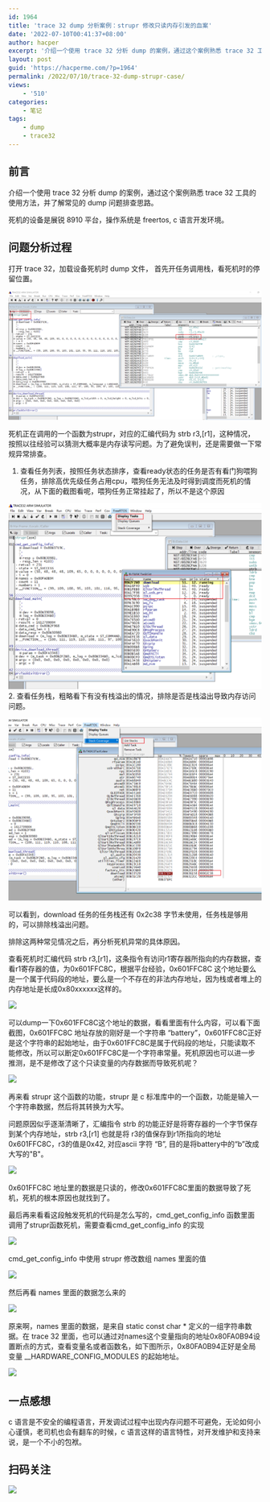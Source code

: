 ```yaml
---
id: 1964
title: 'trace 32 dump 分析案例：strupr 修改只读内存引发的血案'
date: '2022-07-10T00:41:37+08:00'
author: hacper
excerpt: '介绍一个使用 trace 32 分析 dump 的案例，通过这个案例熟悉 trace 32 工具的使用方法，并了解常见的 dump 问题排查思路。'
layout: post
guid: 'https://hacperme.com/?p=1964'
permalink: /2022/07/10/trace-32-dump-strupr-case/
views:
    - '510'
categories:
    - 笔记
tags:
    - dump
    - trace32
---
```


## 前言

介绍一个使用 trace 32 分析 dump 的案例，通过这个案例熟悉 trace 32 工具的使用方法，并了解常见的 dump 问题排查思路。

死机的设备是展锐 8910 平台，操作系统是 freertos, c 语言开发环境。

## 问题分析过程

打开 trace 32，加载设备死机时 dump 文件， 首先开任务调用栈，看死机时的停留位置。

![](https://github.com/hacperme/picx_hosting/raw/master/20210507/image.bty9ryslgd.png)

死机正在调用的一个函数为strupr，对应的汇编代码为 strb r3,\[r1\]，这种情况，按照以往经验可以猜测大概率是内存读写问题。为了避免误判，还是需要做一下常规异常排查。

1. 查看任务列表，按照任务状态排序，查看ready状态的任务是否有看门狗喂狗任务，排除高优先级任务占用cpu，喂狗任务无法及时得到调度而死机的情况，从下面的截图看呢，喂狗任务正常挂起了，所以不是这个原因

  ![](https://github.com/hacperme/picx_hosting/raw/master/20210507/image.7i6s6qfuzaw0.png)
2. 查看任务栈，粗略看下有没有栈溢出的情况，排除是否是栈溢出导致内存访问问题。

  ![](https://github.com/hacperme/picx_hosting/raw/master/20210507/image.6j9ebcbbjn00.png)

  可以看到，download 任务的任务栈还有 0x2c38 字节未使用，任务栈是够用的，可以排除栈溢出问题。

排除这两种常见情况之后，再分析死机异常的具体原因。

查看死机时汇编代码 strb r3,\[r1\]，这条指令有访问r1寄存器所指向的内存数据，查看r1寄存器的值，为0x601FFC8C，根据平台经验，0x601FFC8C 这个地址要么是一个属于代码段的地址，要么是一个不存在的非法内存地址，因为栈或者堆上的内存地址是长成0x80xxxxxx这样的。

![](https://git.poker/hacperme/picx_hosting/blob/master/20210507/image.5naug3dlcpo0.png?raw=true)

可以dump一下0x601FFC8C这个地址的数据，看看里面有什么内容，可以看下面截图，0x601FFC8C 地址存放的刚好是一个字符串 “battery”，0x601FFC8C正好是这个字符串的起始地址，由于0x601FFC8C是属于代码段的地址，只能读取不能修改，所以可以断定0x601FFC8C是一个字符串常量。死机原因也可以进一步推测，是不是修改了这个只读变量的内存数据而导致死机呢？

![](https://git.poker/hacperme/picx_hosting/blob/master/20210507/image.4da396he42y0.png?raw=true)

再来看 strupr 这个函数的功能，strupr 是 c 标准库中的一个函数，功能是输入一个字符串数据，然后将其转换为大写。

问题原因似乎逐渐清晰了，汇编指令 strb 的功能正好是将寄存器的一个字节保存到某个内存地址，strb r3,\[r1\] 也就是将 r3的值保存到r1所指向的地址0x601FFC8C，r3的值是0x42, 对应ascii 字符 “B”, 目的是将battery中的“b”改成大写的"B"。

![](https://git.poker/hacperme/picx_hosting/blob/master/20210507/image.48toxjsm38g0.png?raw=true)

0x601FFC8C 地址里的数据是只读的，修改0x601FFC8C里面的数据导致了死机，死机的根本原因也就找到了。

最后再来看看这段触发死机的代码是怎么写的，cmd\_get\_config\_info 函数里面调用了strupr函数死机，需要查看cmd\_get\_config\_info 的实现

![](https://git.poker/hacperme/picx_hosting/blob/master/20210507/image.2ikctxfarwo0.png?raw=true)

cmd\_get\_config\_info 中使用 strupr 修改数组 names 里面的值

![](https://git.poker/hacperme/picx_hosting/blob/master/20210507/image.1y35mq911fog.png?raw=true)

然后再看 names 里面的数据怎么来的

![](https://git.poker/hacperme/picx_hosting/blob/master/20210507/image.1e8zw48ib9r4.png?raw=true)

原来啊，names 里面的数据，是来自 static const char \* 定义的一组字符串数据。在 trace 32 里面，也可以通过对names这个变量指向的地址0x80FA0B94设置断点的方式，查看变量名或者函数名，如下图所示，0x80FA0B94正好是全局变量 \_\_HARDWARE\_CONFIG\_MODULES 的起始地址。

![](https://git.poker/hacperme/picx_hosting/blob/master/20210507/image.4rbb4r2qsf40.png?raw=true)

## 一点感想

c 语言是不安全的编程语言，开发调试过程中出现内存问题不可避免，无论如何小心谨慎，老司机也会有翻车的时候，c 语言这样的语言特性，对开发维护和支持来说，是一个不小的包袱。

## 扫码关注

![](https://git.poker/hacperme/picx_hosting/blob/master/20210507/qrcode_for_gh_b1444a13ac67_258.79qtoo80p9s0.jpg?raw=true)